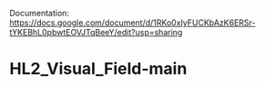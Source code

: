Documentation: https://docs.google.com/document/d/1RKo0xIyFUCKbAzK6ERSr-tYKEBhL0pbwtEOVJTqBeeY/edit?usp=sharing
# HL2_Visual_Field-main
